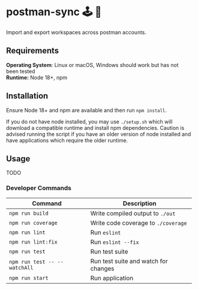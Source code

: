 # postman-sync 🕹️ 💾

Import and export workspaces across postman accounts.

## Requirements

**Operating System**: Linux or macOS, Windows should work but has not been tested<br>
**Runtime:** Node 18+, npm

## Installation

Ensure Node 18+ and npm are available and then run `npm install`.

If you do not have node installed, you may use `./setup.sh` which will download
a compatible runtime and install npm dependencies. Caution is advised running
the script if you have an older version of node installed and have applications
which require the older runtime.

## Usage

TODO

### Developer Commands

| Command                      | Description                          |
|------------------------------|--------------------------------------|
| `npm run build`              | Write compiled output to `./out`     |
| `npm run coverage`           | Write code coverage to `./coverage`  |
| `npm run lint`               | Run `eslint`                         |
| `npm run lint:fix`           | Run `eslint --fix`                   |
| `npm run test`               | Run test suite                       |
| `npm run test -- --watchAll` | Run test suite and watch for changes |
| `npm run start`              | Run application                      |
